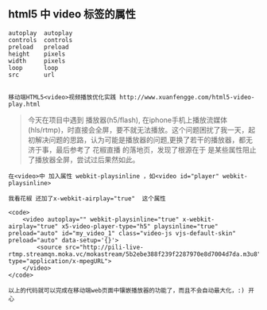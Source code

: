 ## html5 中 video 标签的属性
	autoplay  autoplay
	controls  controls
	preload   preload
	height	  pixels
	width 	  pixels
	loop	  loop
	src 	  url
	
	
    移动端HTML5<video>视频播放优化实践 http://www.xuanfengge.com/html5-video-play.html

> 今天在项目中遇到 播放器(h5/flash), 在iphone手机上播放流媒体(hls/rtmp)，时直接会全屏，要不就无法播放。这个问题困扰了我一天，起初解决问题的思路，认为可能是播放器的问题,更换了若干的播放器，都无济于事，最后参考了 花椒直播 的落地页，发现了根源在于 是某些属性阻止了播放器全屏，尝试过后果然如此。

	在<video>中 加入属性 webkit-playsinline ，如<video id="player" webkit-playsinline>

	我看花椒 还加了x-webkit-airplay="true"  这个属性

	<code>
		<video autoplay="" webkit-playsinline="true" x-webkit-airplay="true" x5-video-player-type="h5" playsinline="true" preload="auto" id="my_video_1" class="video-js vjs-default-skin" preload="auto" data-setup='{}'>
            <source src="http://pili-live-rtmp.streamqn.moka.vc/mokastream/5b2ebe388f239f2287970e8d7004d7da.m3u8" type="application/x-mpegURL">
        </video>
	</code>

	以上的代码就可以完成在移动端web页面中镶嵌播放器的功能了，而且不会自动最大化，:) 开心


